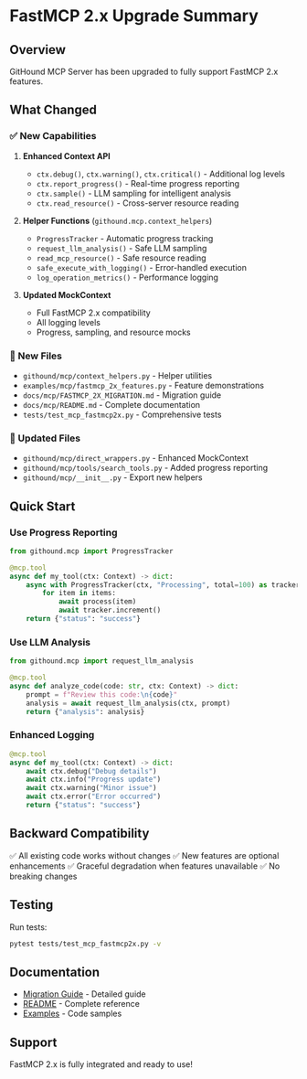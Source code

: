 # FastMCP 2.x Upgrade Summary

## Overview

GitHound MCP Server has been upgraded to fully support FastMCP 2.x features.

## What Changed

### ✅ New Capabilities

1. **Enhanced Context API**
   - `ctx.debug()`, `ctx.warning()`, `ctx.critical()` - Additional log levels
   - `ctx.report_progress()` - Real-time progress reporting
   - `ctx.sample()` - LLM sampling for intelligent analysis
   - `ctx.read_resource()` - Cross-server resource reading

2. **Helper Functions** (`githound.mcp.context_helpers`)
   - `ProgressTracker` - Automatic progress tracking
   - `request_llm_analysis()` - Safe LLM sampling
   - `read_mcp_resource()` - Safe resource reading
   - `safe_execute_with_logging()` - Error-handled execution
   - `log_operation_metrics()` - Performance logging

3. **Updated MockContext**
   - Full FastMCP 2.x compatibility
   - All logging levels
   - Progress, sampling, and resource mocks

### 📝 New Files

- `githound/mcp/context_helpers.py` - Helper utilities
- `examples/mcp/fastmcp_2x_features.py` - Feature demonstrations
- `docs/mcp/FASTMCP_2X_MIGRATION.md` - Migration guide
- `docs/mcp/README.md` - Complete documentation
- `tests/test_mcp_fastmcp2x.py` - Comprehensive tests

### 🔧 Updated Files

- `githound/mcp/direct_wrappers.py` - Enhanced MockContext
- `githound/mcp/tools/search_tools.py` - Added progress reporting
- `githound/mcp/__init__.py` - Export new helpers

## Quick Start

### Use Progress Reporting

```python
from githound.mcp import ProgressTracker

@mcp.tool
async def my_tool(ctx: Context) -> dict:
    async with ProgressTracker(ctx, "Processing", total=100) as tracker:
        for item in items:
            await process(item)
            await tracker.increment()
    return {"status": "success"}
```

### Use LLM Analysis

```python
from githound.mcp import request_llm_analysis

@mcp.tool
async def analyze_code(code: str, ctx: Context) -> dict:
    prompt = f"Review this code:\n{code}"
    analysis = await request_llm_analysis(ctx, prompt)
    return {"analysis": analysis}
```

### Enhanced Logging

```python
@mcp.tool
async def my_tool(ctx: Context) -> dict:
    await ctx.debug("Debug details")
    await ctx.info("Progress update")
    await ctx.warning("Minor issue")
    await ctx.error("Error occurred")
    return {"status": "success"}
```

## Backward Compatibility

✅ All existing code works without changes
✅ New features are optional enhancements
✅ Graceful degradation when features unavailable
✅ No breaking changes

## Testing

Run tests:

```bash
pytest tests/test_mcp_fastmcp2x.py -v
```

## Documentation

- [Migration Guide](./FASTMCP_2X_MIGRATION.md) - Detailed guide
- [README](./README.md) - Complete reference
- [Examples](../../examples/mcp/) - Code samples

## Support

FastMCP 2.x is fully integrated and ready to use!
